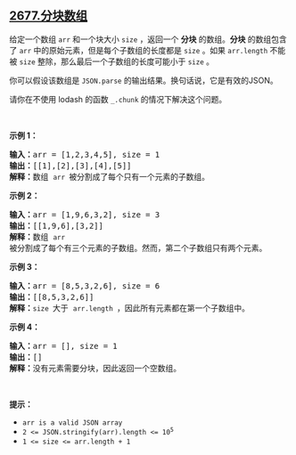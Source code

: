 ## [2677.分块数组](https://leetcode.cn/problems/chunk-array/)
<p>给定一个数组&nbsp;<code>arr</code>&nbsp;和一个块大小&nbsp;<code>size</code>&nbsp;，返回一个 <strong>分块</strong>&nbsp;的数组。<strong>分块</strong>&nbsp;的数组包含了&nbsp;<code>arr</code>&nbsp;中的原始元素，但是每个子数组的长度都是&nbsp;<code>size</code>&nbsp;。如果&nbsp;<code>arr.length</code>&nbsp;不能被&nbsp;<code>size</code>&nbsp;整除，那么最后一个子数组的长度可能小于&nbsp;<code>size</code>&nbsp;。</p>

<p>你可以假设该数组是&nbsp;<code>JSON.parse</code>&nbsp;的输出结果。换句话说，它是有效的JSON。</p>

<p>请你在不使用 lodash 的函数&nbsp;<code>_.chunk</code>&nbsp;的情况下解决这个问题。</p>

<p>&nbsp;</p>

<p><strong class="example">示例 1：</strong></p>

<pre>
<b>输入：</b>arr = [1,2,3,4,5], size = 1
<b>输出：</b>[[1],[2],[3],[4],[5]]
<b>解释：</b>数组 <code>arr </code>被分割成了每个只有一个元素的子数组。
</pre>

<p><strong class="example">示例 2：</strong></p>

<pre>
<b>输入：</b>arr = [1,9,6,3,2], size = 3
<b>输出：</b>[[1,9,6],[3,2]]
<b>解释：</b>数组 <code>arr </code>被分割成了每个有三个元素的子数组。然而，第二个子数组只有两个元素。
</pre>

<p><strong class="example">示例 3：</strong></p>

<pre>
<b>输入：</b>arr = [8,5,3,2,6], size = 6
<b>输出：</b>[[8,5,3,2,6]]
<b>解释：</b><code>size </code>大于 <code>arr.length </code>，因此所有元素都在第一个子数组中。
</pre>

<p><strong class="example">示例 4：</strong></p>

<pre>
<b>输入：</b>arr = [], size = 1
<b>输出：</b>[]
<b>解释：</b>没有元素需要分块，因此返回一个空数组。</pre>

<p>&nbsp;</p>

<p><b>提示：</b></p>

<ul>
	<li><code>arr is a valid JSON array</code></li>
	<li><code>2 &lt;= JSON.stringify(arr).length &lt;= 10<sup>5</sup></code></li>
	<li><code>1 &lt;= size &lt;= arr.length + 1</code></li>
</ul>
